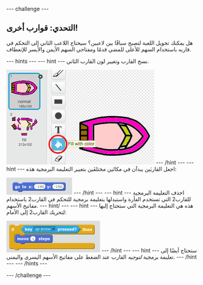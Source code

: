 \--- challenge \---

## التحدي: قوارب أخرى!

هل يمكنك تحويل اللعبة لتصبح سباقًا بين لاعبين؟ سيحتاج اللاعب الثاني إلى التحكم في قاربه باستخدام السهم للأعلى للمضي قدمًا ومفتاحي السهم الأيمن والأيسر للإنعطاف.

\--- hints \--- \--- hint \--- نسخ القارب وتغيير لون القارب الثاني.

![لقطة الشاشة](images/boat-p2.png) \--- /hint \--- \--- hint \--- اجعل القاربَين يبدآن في مكانَين مختلفَين بتغيير التعليمة البرمجية هذه:

![لقطة الشاشة](images/boat-p2start-blocks.png) \--- /hint \--- \--- hint \--- احذف التعليمة البرمجية للقارب2 التي تستخدم الفأرة واستبدلها بتعليمة برمجية للتحكم في القارب2 باستخدام مفاتيح الأسهم. \--- hint/ \--- \--- hint \--- هذه هي التعليمة البرمجية التي ستحتاج إليها لتحريك القارب2 إلى الأمام:

![لقطة الشاشة](images/boat-p2forward-blocks.png) \--- /hint \--- \--- hint \--- ستحتاج أيضًا إلى تعليمة برمجية *لتوجيه* القارب عند الضغط على مفاتيح الأسهم اليسرى واليمنى. \--- /hint \--- \--- /hints \---

\--- /challenge \---